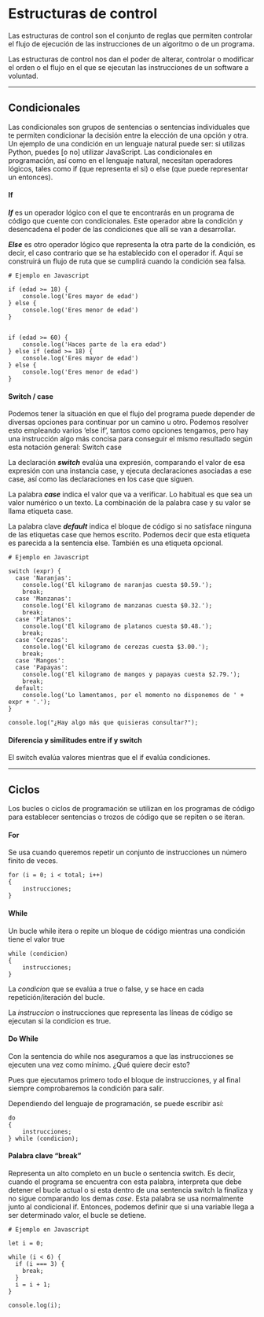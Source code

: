 # Estructuras de control

Las estructuras de control son el conjunto de reglas que permiten controlar el flujo de ejecución de las instrucciones de un algoritmo o de un programa.

Las estructuras de control nos dan el poder de alterar, controlar o modificar el orden o el flujo en el que se ejecutan las instrucciones de un software a voluntad.

----

## Condicionales

Las condicionales son grupos de sentencias o sentencias individuales que te permiten condicionar la decisión entre la elección de una opción y otra. Un ejemplo de una condición en un lenguaje natural puede ser: si utilizas Python, puedes [o no] utilizar JavaScript. Las condicionales en programación, así como en el lenguaje natural, necesitan operadores lógicos, tales como if (que representa el si) o else (que puede representar un entonces).

#### If

<b>*If*</b> es un operador lógico con el que te encontrarás en un programa de código que cuente con condicionales. Este operador abre la condición y desencadena el poder de las condiciones que allí se van a desarrollar.

<b>*Else*</b> es otro operador lógico que representa la otra parte de la condición, es decir, el caso contrario que se ha establecido con el operador if. Aquí se construirá un flujo de ruta que se cumplirá cuando la condición sea falsa.

```
# Ejemplo en Javascript

if (edad >= 18) {
    console.log('Eres mayor de edad')
} else {
    console.log('Eres menor de edad')
}


if (edad >= 60) {
    console.log('Haces parte de la era edad')
} else if (edad >= 18) {
    console.log('Eres mayor de edad')
} else {
    console.log('Eres menor de edad')
}
```

#### Switch / case
Podemos tener la situación en que el flujo del programa puede depender de diversas opciones para continuar por un camino u otro. Podemos resolver esto empleando varios ‘else if‘, tantos como opciones tengamos, pero hay una instrucción algo más concisa para conseguir el mismo resultado según esta notación general: Switch case

La declaración <b>*switch*</b> evalúa una expresión, comparando el valor de esa expresión con una instancia case, y ejecuta declaraciones asociadas a ese case, así como las declaraciones en los case que siguen.

La palabra <b>*case*</b> indica el valor que va a verificar. Lo habitual es que sea un valor numérico o un texto. La combinación de la palabra case y su valor se llama etiqueta case.

La palabra clave <b>*default*</b> indica el bloque de código si no satisface ninguna de las etiquetas case que hemos escrito. Podemos decir que esta etiqueta es parecida a la sentencia else. También es una etiqueta opcional.

```
# Ejemplo en Javascript

switch (expr) {
  case 'Naranjas':
    console.log('El kilogramo de naranjas cuesta $0.59.');
    break;
  case 'Manzanas':
    console.log('El kilogramo de manzanas cuesta $0.32.');
    break;
  case 'Platanos':
    console.log('El kilogramo de platanos cuesta $0.48.');
    break;
  case 'Cerezas':
    console.log('El kilogramo de cerezas cuesta $3.00.');
    break;
  case 'Mangos':
  case 'Papayas':
    console.log('El kilogramo de mangos y papayas cuesta $2.79.');
    break;
  default:
    console.log('Lo lamentamos, por el momento no disponemos de ' + expr + '.');
}

console.log("¿Hay algo más que quisieras consultar?");
```

#### Diferencia y similitudes entre if y switch

El switch evalúa valores mientras que el if evalúa condiciones.

----

## Ciclos

Los bucles o ciclos de programación se utilizan en los programas de código para establecer sentencias o trozos de código que se repiten o se iteran.

#### For
Se usa cuando queremos repetir un conjunto de instrucciones un número finito de veces.

```
for (i = 0; i < total; i++)
{
    instrucciones;
}
```

#### While
Un bucle while itera o repite un bloque de código mientras una condición tiene el valor true

```
while (condicion)
{
    instrucciones;
}
```

La *condicion* que se evalúa a true o false, y se hace en cada repetición/iteración del bucle.

La *instruccion* o instrucciones que representa las líneas de código se ejecutan si la condicion es true.

#### Do While
Con la sentencia do while nos aseguramos a que las instrucciones se ejecuten una vez como mínimo. ¿Qué quiere decir esto?

Pues que ejecutamos primero todo el bloque de instrucciones, y al final siempre comprobaremos la condición para salir.

Dependiendo del lenguaje de programación, se puede escribir así:

```
do
{
    instrucciones;
} while (condicion);
```

#### Palabra clave “break”

Representa un alto completo en un bucle o sentencia switch. Es decir, cuando el programa se encuentra con esta palabra, interpreta que debe detener el bucle actual o si esta dentro de una sentencia switch la finaliza y no sigue comparando los demas *case*. Esta palabra se usa normalmente junto al condicional if. Entonces, podemos definir que si una variable llega a ser determinado valor, el bucle se detiene.

```
# Ejemplo en Javascript

let i = 0;

while (i < 6) {
  if (i === 3) {
    break;
  }
  i = i + 1;
}

console.log(i);
```